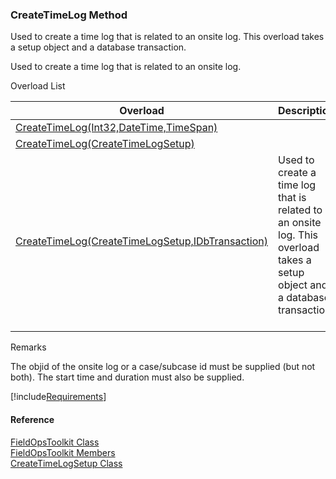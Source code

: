 ﻿### CreateTimeLog Method

Used to create a time log that is related to an onsite log. This overload takes a setup object and a database transaction.

Used to create a time log that is related to an onsite log.

Overload List

| Overload | Description |
| --- | --- |
| [CreateTimeLog(Int32,DateTime,TimeSpan)](FChoice.Toolkits.Clarify~FChoice.Toolkits.Clarify.FieldOps.FieldOpsToolkit~CreateTimeLog(Int32,DateTime,TimeSpan).md) |   |
| [CreateTimeLog(CreateTimeLogSetup)](FChoice.Toolkits.Clarify~FChoice.Toolkits.Clarify.FieldOps.FieldOpsToolkit~CreateTimeLog(CreateTimeLogSetup).md) |   |
| [CreateTimeLog(CreateTimeLogSetup,IDbTransaction)](FChoice.Toolkits.Clarify~FChoice.Toolkits.Clarify.FieldOps.FieldOpsToolkit~CreateTimeLog(CreateTimeLogSetup,IDbTransaction).md) | Used to create a time log that is related to an onsite log. This overload takes a setup object and a database transaction.   |

Remarks

The objid of the onsite log or a case/subcase id must be supplied (but not both). The start time and duration must also be supplied.

[!include[Requirements](../partials/requirements.md)]



#### Reference

[FieldOpsToolkit Class](FChoice.Toolkits.Clarify~FChoice.Toolkits.Clarify.FieldOps.FieldOpsToolkit.md)  
[FieldOpsToolkit Members](FChoice.Toolkits.Clarify~FChoice.Toolkits.Clarify.FieldOps.FieldOpsToolkit_members.md)  
[CreateTimeLogSetup Class](FChoice.Toolkits.Clarify~FChoice.Toolkits.Clarify.FieldOps.CreateTimeLogSetup.md)